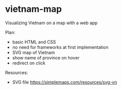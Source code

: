 # vietnam-map
Visualizing Vietnam on a map with a web app

Plan:
- basic HTML and CSS
- no need for frameworks at first implementation
- SVG map of Vietnam
- show name of province on hover
- redirect on click 

Resources:
- SVG file https://simplemaps.com/resources/svg-vn
